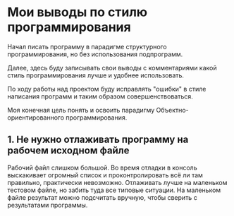 # Мои выводы по стилю программирования
Начал писать программу в парадигме структурного программирования, но без использования подпрограмм.

Далее, здесь буду записывать свои выводы с комментариями какой стиль программирования лучше и удобнее использовать.

По ходу работы над проектом буду исправлять "ошибки" в стиле написания программ и таким образом совершенствоваться.

Моя конечная цель понять и освоить парадигму Объектно-ориентированного программирования.

## 1. Не нужно отлаживать программу на рабочем исходном файле
Рабочий файл слишком большой. Во время отладки в консоль выскакивает огромный список и проконтролировать всё ли там 
правильно, практически невозможно. Отлаживать лучше на маленьком тестовом файле, но забить туда все типовые ситуации.
На маленьком файле результат можно подсчитать вручную, чтобы сверить с результатами программы.
